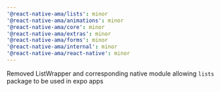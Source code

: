 ```yaml
---
'@react-native-ama/lists': minor
'@react-native-ama/animations': minor
'@react-native-ama/core': minor
'@react-native-ama/extras': minor
'@react-native-ama/forms': minor
'@react-native-ama/internal': minor
'@react-native-ama/react-native': minor
---
```


Removed ListWrapper and corresponding native module allowing `lists` package to be used in expo apps
